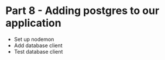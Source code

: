 # Part 8 - Adding postgres to our application

- Set up nodemon
- Add database client
- Test database client